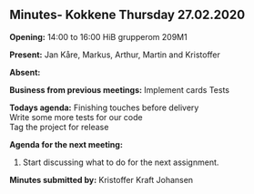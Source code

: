 ## Minutes- Kokkene Thursday 27.02.2020
**Opening:**
14:00 to 16:00 HiB grupperom 209M1

**Present:**
Jan Kåre, Markus, Arthur, Martin and Kristoffer

**Absent:**

**Business from previous meetings:**
    Implement cards
    Tests
	
**Todays agenda:**
    Finishing touches before delivery\
    Write some more tests for our code\
    Tag the project for release

**Agenda for the next meeting:**
1. Start discussing what to do for the next assignment.

**Minutes submitted by:**
Kristoffer Kraft Johansen